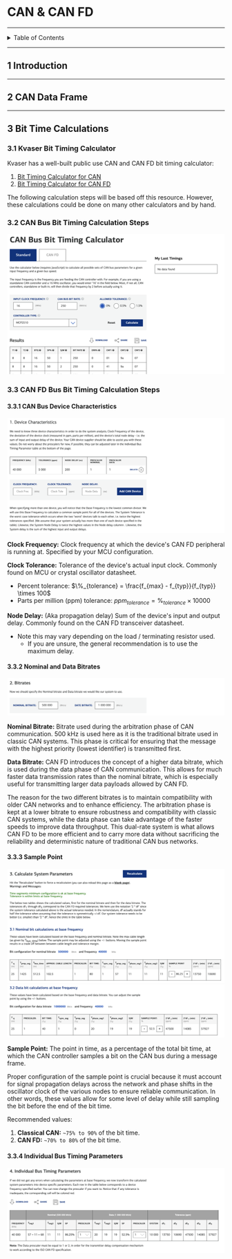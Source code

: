 # CAN & CAN FD

---

<details markdown="1">
  <summary>Table of Contents</summary>

- [1 Introduction](#1-introduction)
- [2 CAN Data Frame](#2-can-data-frame)
- [3 Bit Time Calculations](#3-bit-time-calculations)
    - [3.1 Kvaser Bit Timing Calculator](#31-kvaser-bit-timing-calculator)
    - [3.2 CAN Bus Bit Timing Calculation Steps](#32-can-bus-bit-timing-calculation-steps)
    - [3.3 CAN FD Bus Bit Timing Calculation Steps](#33-can-fd-bus-bit-timing-calculation-steps)
        - [3.3.1 CAN Bus Device Characteristics](#331-can-bus-device-characteristics)
        - [3.3.2 Nominal and Data Bitrates](#332-nominal-and-data-bitrates)
        - [3.3.3 Sample Point](#333-sample-point)
        - [3.3.4 Individual Bus Timing Parameters](#334-individual-bus-timing-parameters)

</details>

---

## 1 Introduction

---

## 2 CAN Data Frame

---

## 3 Bit Time Calculations

### 3.1 Kvaser Bit Timing Calculator

Kvaser has a well-built public use CAN and CAN FD bit timing calculator:

1. [Bit Timing Calculator for CAN](https://www.kvaser.com/support/calculators/bit-timing-calculator/)
2. [Bit Timing Calculator for CAN FD](https://www.kvaser.com/support/calculators/can-fd-bit-timing-calculator/)

The following calculation steps will be based off this resource. However, these
calculations could be done on many other calculators and by hand.

### 3.2 CAN Bus Bit Timing Calculation Steps

![can bus timings.png](pictures/can%20bus%20timings.png)

### 3.3 CAN FD Bus Bit Timing Calculation Steps

#### 3.3.1 CAN Bus Device Characteristics

![canfd device characteristics.png](pictures/canfd%20device%20characteristics.png)

**Clock Frequency:** Clock frequency at which the device's CAN FD peripheral is
running at. Specified by your MCU configuration.

**Clock Tolerance:** Tolerance of the device's actual input clock. Commonly
found on MCU or crystal oscillator datasheet.

- Percent
  tolerance: $`\%_{tolerance} = \frac{f_{max} - f_{typ}}{f_{typ}} \times 100`$
- Parts per million (ppm)
  tolerance: $`ppm_{tolerance} = \%_{tolerance} \times 10000`$

**Node Delay:** (Aka propagation delay) Sum of the device's input and output
delay. Commonly found on the CAN FD transceiver datasheet.

- Note this may vary depending on the load / terminating resistor used.
    - If you are unsure, the general recommendation is to use the maximum delay.

#### 3.3.2 Nominal and Data Bitrates

![canfd bitrates.png](pictures/canfd%20bitrates.png)

**Nominal Bitrate:** Bitrate used during the arbitration phase of CAN
communication. 500 kHz is used here as it is the traditional bitrate used in
classic CAN systems. This phase is critical for ensuring that the message with
the highest priority (lowest identifier) is transmitted first.

**Data Bitrate:** CAN FD introduces the concept of a higher data bitrate, which
is used during the data phase of CAN communication. This allows for much faster
data transmission rates than the nominal bitrate, which is especially useful for
transmitting larger data payloads allowed by CAN FD.

The reason for the two different bitrates is to maintain compatibility with
older CAN networks and to enhance efficiency. The arbitration phase is kept at a
lower bitrate to ensure robustness and compatibility with classic CAN systems,
while the data phase can take advantage of the faster speeds to improve data
throughput. This dual-rate system is what allows CAN FD to be more efficient and
to carry more data without sacrificing the reliability and deterministic nature
of traditional CAN bus networks.

#### 3.3.3 Sample Point

![canfd calculate system parameters 1 of 2.png](pictures/canfd%20calculate%20system%20parameters%201%20of%202.png)
![canfd calculate system parameters 2 of 2.png](pictures/canfd%20calculate%20system%20parameters%202%20of%202.png)

**Sample Point:** The point in time, as a percentage of the total bit time, at
which the CAN controller samples a bit on the CAN bus during a message frame.

Proper configuration of the sample point is crucial because it must account for
signal propagation delays across the network and phase shifts in the oscillator
clock of the various nodes to ensure reliable communication. In other words,
these values allow for some level of delay while still sampling the bit before
the end of the bit time.

Recommended values:

1. **Classical CAN:** `~75% to 90%` of the bit time.
2. **CAN FD:** `~70% to 80%` of the bit time.

#### 3.3.4 Individual Bus Timing Parameters

![canfd individual bus timing parameters.png](pictures/canfd%20individual%20bus%20timing%20parameters.png)

